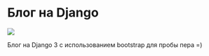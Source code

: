 # Блог на Django

<img src="https://github.com/alfir777/django_jatu_ru/workflows/CI/badge.svg?branch=master">

Блог на Django 3 с использованием bootstrap для пробы пера =)